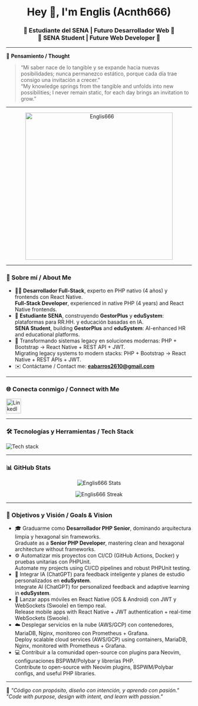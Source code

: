 <h1 align="center">Hey 👋, I'm Englis (Acnth666)</h1>
<h3 align="center">🌟 Estudiante del SENA | Futuro Desarrollador Web 🌟<br>🌟 SENA Student | Future Web Developer 🌟</h3>

---

💭 **Pensamiento / Thought**  
> “Mi saber nace de lo tangible y se expande hacia nuevas posibilidades; nunca permanezco estático, porque cada día trae consigo una invitación a crecer.”  
> “My knowledge springs from the tangible and unfolds into new possibilities; I never remain static, for each day brings an invitation to grow.”

---

<p align="center">
  <img src="https://github.com/Englis666/Englis666/blob/main/animation_500_kxa883sd.gif" alt="Englis666" width="400px"/>
</p>

---

### 🚀 Sobre mí / About Me

- 👨‍💻 **Desarrollador Full-Stack**, experto en PHP nativo (4 años) y frontends con React Native.  
  **Full-Stack Developer**, experienced in native PHP (4 years) and React Native frontends.
- 🧠 **Estudiante SENA**, construyendo **GestorPlus** y **eduSystem**: plataformas para RR.HH. y educación basadas en IA.  
  **SENA Student**, building **GestorPlus** and **eduSystem**: AI-enhanced HR and educational platforms.
- 🔄 Transformando sistemas legacy en soluciones modernas: PHP + Bootstrap → React Native + REST API + JWT.  
  Migrating legacy systems to modern stacks: PHP + Bootstrap → React Native + REST APIs + JWT.
- ✉️ Contáctame / Contact me: **eabarros2610@gmail.com**

---

### 🌐 Conecta conmigo / Connect with Me

<p align="left">
  <a href="https://www.linkedin.com/in/englis-alexander-barros-osuna-775376343/" target="_blank">
    <img src="https://skillicons.dev/icons?i=linkedin" height="40" alt="LinkedIn"/>
  </a>
</p>

---

### 🛠️ Tecnologías y Herramientas / Tech Stack

<p align="left">
  <img src="https://skillicons.dev/icons?i=html,css,js,react,php,laravel,nodejs,python,mysql,mariadb,docker,nginx,bootstrap,linux,bash,npm,composer,git,redis,obsidian,archlinux" alt="Tech stack" />
</p>

---

### 📊 GitHub Stats

<p align="center">
  <img src="https://github-readme-stats.vercel.app/api?username=Englis666&show_icons=true&theme=radical&hide_border=true" alt="Englis666 Stats" />
</p>

<p align="center">
  <img src="https://github-readme-streak-stats.herokuapp.com/?user=Englis666&theme=radical&hide_border=true" alt="Englis666 Streak" />
</p>

---

### 🎯 Objetivos y Visión / Goals & Vision

- 🎓 Graduarme como **Desarrollador PHP Senior**, dominando arquitectura limpia y hexagonal sin frameworks.  
  Graduate as a **Senior PHP Developer**, mastering clean and hexagonal architecture without frameworks.
- ⚙️ Automatizar mis proyectos con CI/CD (GitHub Actions, Docker) y pruebas unitarias con PHPUnit.  
  Automate my projects using CI/CD pipelines and robust PHPUnit testing.
- 🤖 Integrar IA (ChatGPT) para feedback inteligente y planes de estudio personalizados en **eduSystem**.  
  Integrate AI (ChatGPT) for personalized feedback and adaptive learning in **eduSystem**.
- 📱 Lanzar apps móviles en React Native (iOS & Android) con JWT y WebSockets (Swoole) en tiempo real.  
  Release mobile apps with React Native + JWT authentication + real-time WebSockets (Swoole).
- ☁️ Desplegar servicios en la nube (AWS/GCP) con contenedores, MariaDB, Nginx, monitoreo con Prometheus + Grafana.  
  Deploy scalable cloud services (AWS/GCP) using containers, MariaDB, Nginx, monitored with Prometheus + Grafana.
- 💻 Contribuir a la comunidad open-source con plugins para Neovim, configuraciones BSPWM/Polybar y librerías PHP.  
  Contribute to open-source with Neovim plugins, BSPWM/Polybar configs, and useful PHP libraries.

---

🧠 *"Código con propósito, diseño con intención, y aprendo con pasión."*  
*"Code with purpose, design with intent, and learn with passion."*
